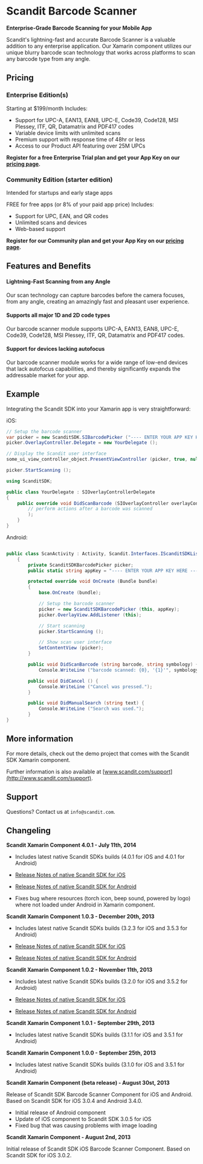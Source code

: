 Scandit Barcode Scanner
=======================

**Enterprise-Grade Barcode Scanning for your Mobile App**

Scandit's lightning-fast and accurate Barcode Scanner is a valuable addition to any enterprise application. Our Xamarin component utilizes our unique blurry barcode scan technology that works across platforms to scan any barcode type from any angle.  

Pricing
-------


### Enterprise Edition(s)

Starting at $199/month
Includes:

* Support for UPC-A, EAN13, EAN8, UPC-E, Code39, Code128, MSI Plessey, ITF, QR, Datamatrix and PDF417 codes
* Variable device limits with unlimited scans
* Premium support with response time of 48hr or less
* Access to our Product API featuring over 25M UPCs

**Register for a free Enterprise Trial plan and get your App Key on our [pricing page](http://www.scandit.com/pricing/).**

### Community Edition (starter edition)

Intended for startups and early stage apps

FREE for free apps (or 8% of your paid app price)
Includes:

* Support for UPC, EAN, and QR codes
* Unlimited scans and devices
* Web-based support  

**Register for our Community plan and get your App Key on our [pricing page](http://www.scandit.com/pricing/).**


Features and Benefits
---------------------

#### Lightning-Fast Scanning from any Angle

Our scan technology can capture barcodes before the camera focuses, from any angle, creating an amazingly fast and pleasant user experience.

#### Supports all major 1D and 2D code types

Our barcode scanner module supports UPC-A, EAN13, EAN8, UPC-E, Code39, Code128, MSI Plessey, ITF, QR, Datamatrix and PDF417 codes.

#### Support for devices lacking autofocus

Our barcode scanner module works for a wide range of low-end devices that lack autofocus capabilities, and thereby significantly expands the addressable market for your app.

Example
-------

Integrating the Scandit SDK into your Xamarin app is very straightforward:

iOS:

```csharp
// Setup the barcode scanner
var picker = new ScanditSDK.SIBarcodePicker ("---- ENTER YOUR APP KEY HERE ----");
picker.OverlayController.Delegate = new YourDelegate ();

// Display the Scandit user interface
some_ui_view_controller_object.PresentViewController (picker, true, null);

picker.StartScanning ();
```

```csharp
using ScanditSDK;

public class YourDelegate : SIOverlayControllerDelegate
{
	public override void DidScanBarcode (SIOverlayController overlayController, NSDictionary barcode) {
		// perform actions after a barcode was scanned
		);
	}
}
```


Android:

```csharp

public class ScanActivity : Activity, Scandit.Interfaces.IScanditSDKListener
	{
		private ScanditSDKBarcodePicker picker;
		public static string appKey = "---- ENTER YOUR APP KEY HERE ----";

		protected override void OnCreate (Bundle bundle)
		{
			base.OnCreate (bundle);

			// Setup the barcode scanner
			picker = new ScanditSDKBarcodePicker (this, appKey);
			picker.OverlayView.AddListener (this);

			// Start scanning
			picker.StartScanning ();

			// Show scan user interface
			SetContentView (picker);
		}

		public void DidScanBarcode (string barcode, string symbology) {
			Console.WriteLine ("barcode scanned: {0}, '{1}'", symbology, barcode);

		public void DidCancel () {
			Console.WriteLine ("Cancel was pressed.");
		}

		public void DidManualSearch (string text) {
			Console.WriteLine ("Search was used.");
		}
}
```

More information
----------------

For more details, check out the demo project that comes with the Scandit SDK Xamarin component.

Further information is also available at [www.scandit.com/support](http://www.scandit.com/support).


Support
-------

Questions? Contact us at `info@scandit.com`.


Changeling
---------


**Scandit Xamarin Component 4.0.1 - July 11th, 2014**

* Includes latest native Scandit SDKs builds (4.0.1 for iOS and 4.0.1 for Android)

* [Release Notes of native Scandit SDK for iOS](https://ssl.scandit.com/account/sdk/release-notes/scanditsdk-community-ios_4.0.1)

* [Release Notes of native Scandit SDK for Android](https://ssl.scandit.com/account/sdk/release-notes/scanditsdk-community-android_4.0.1)

* Fixes bug where resources (torch icon, beep sound, powered by logo) where not loaded under Android in Xamarin component.


**Scandit Xamarin Component 1.0.3 - December 20th, 2013**

* Includes latest native Scandit SDKs builds (3.2.3 for iOS and 3.5.3 for Android)

* [Release Notes of native Scandit SDK for iOS](https://ssl.scandit.com/account/sdk/release-notes/scanditsdk-community-ios_3.2.3)

* [Release Notes of native Scandit SDK for Android](https://ssl.scandit.com/account/sdk/release-notes/scanditsdk-community-android_3.5.3)


**Scandit Xamarin Component 1.0.2 - November 11th, 2013**

* Includes latest native Scandit SDKs builds (3.2.0 for iOS and 3.5.2 for Android)

* [Release Notes of native Scandit SDK for iOS](https://ssl.scandit.com/account/sdk/release-notes/scanditsdk-community-ios_3.2.0)

* [Release Notes of native Scandit SDK for Android](https://ssl.scandit.com/account/sdk/release-notes/scanditsdk-community-android_3.5.2)



**Scandit Xamarin Component 1.0.1 - September 29th, 2013**

* Includes latest native Scandit SDKs builds (3.1.1 for iOS and 3.5.1 for Android)

**Scandit Xamarin Component 1.0.0 - September 25th, 2013**

* Includes latest native Scandit SDKs builds (3.1.0 for iOS and 3.5.1 for Android)


**Scandit Xamarin Component (beta release) - August 30st, 2013**

Release of Scandit SDK Barcode Scanner Component for iOS and Android. Based on Scandit SDK for iOS 3.0.4 and Android 3.4.0.

* Initial release of Android component
* Update of iOS component to Scandit SDK 3.0.5 for iOS
* Fixed bug that was causing problems with image loading

**Scandit Xamarin Component - August 2nd, 2013**

Initial release of Scandit SDK iOS Barcode Scanner Component. Based on Scandit SDK for iOS 3.0.2.
